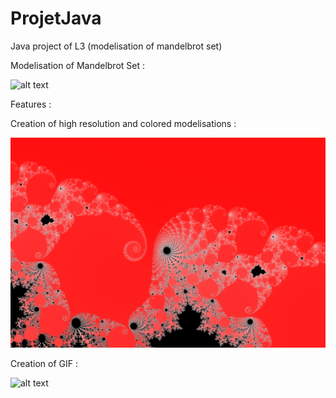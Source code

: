# ProjetJava
Java project of L3 (modelisation of mandelbrot set)

Modelisation of Mandelbrot Set :

![alt text](https://github.com/Sigaur/ProjetJava/blob/master/saved.png)   

   Features :

Creation of high resolution and colored modelisations :

![alt text](https://github.com/Sigaur/ProjetJava/blob/master/Effet%20de%20la%20profondeur%203.png)

Creation of GIF :

![alt text](https://github.com/Sigaur/ProjetJava/blob/master/Example2.gif)
